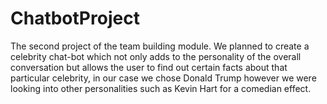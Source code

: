 # ChatbotProject
The second project of the team building module. We planned to create a celebrity chat-bot which not only adds to the personality of the overall conversation but allows the user to find out certain facts about that particular celebrity, in our case we chose Donald Trump however we were looking into other personalities such as Kevin Hart for a comedian effect.
